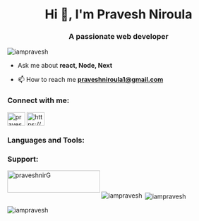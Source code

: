 <h1 align="center">Hi 👋, I'm Pravesh Niroula</h1>
<h3 align="center">A passionate web developer</h3>

<p align="left"> <img src="https://komarev.com/ghpvc/?username=iampravesh&label=Profile%20views&color=0e75b6&style=flat" alt="iampravesh" /> </p>

- Ask me about **react, Node, Next**

- 📫 How to reach me **praveshniroula1@gmail.com**

<h3 align="left">Connect with me:</h3>
<p align="left">
<a href="https://twitter.com/pravesh669" target="blank"><img align="center" src="https://raw.githubusercontent.com/rahuldkjain/github-profile-readme-generator/master/src/images/icons/Social/twitter.svg" alt="pravesh669" height="30" width="40" /></a>
<a href="https://linkedin.com/in/https://www.linkedin.com/in/pravesh-niroula-b8a158236/" target="blank"><img align="center" src="https://raw.githubusercontent.com/rahuldkjain/github-profile-readme-generator/master/src/images/icons/Social/linked-in-alt.svg" alt="https://www.linkedin.com/in/pravesh-niroula-b8a158236/" height="30" width="40" /></a>
</p>

<h3 align="left">Languages and Tools:</h3>

<h3 align="left">Support:</h3>
<p><a href="https://www.buymeacoffee.com/praveshnirG"> <img align="left" src="https://cdn.buymeacoffee.com/buttons/v2/default-yellow.png" height="50" width="210" alt="praveshnirG" /></a></p><br><br>

<p><img align="left" src="https://github-readme-stats.vercel.app/api/top-langs?username=iampravesh&show_icons=true&locale=en&layout=compact" alt="iampravesh" /></p>

<p>&nbsp;<img align="center" src="https://github-readme-stats.vercel.app/api?username=iampravesh&show_icons=true&locale=en" alt="iampravesh" /></p>

<p><img align="center" src="https://github-readme-streak-stats.herokuapp.com/?user=iampravesh&" alt="iampravesh" /></p>

